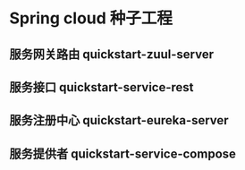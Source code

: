 # Spring cloud 种子工程

## 服务网关路由 quickstart-zuul-server

## 服务接口 quickstart-service-rest

## 服务注册中心 quickstart-eureka-server 

## 服务提供者 quickstart-service-compose